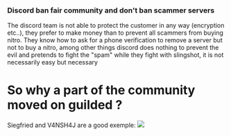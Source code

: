 ### Discord ban fair community and don't ban scammer servers

The discord team is not able to protect the customer in any way (encryption etc..), they prefer to make money than to prevent all scammers from buying nitro. They know how to ask for a phone verification to remove a server but not to buy a nitro, among other things discord does nothing to prevent the evil and pretends to fight the "spam" while they fight with slingshot, it is not necessarily easy but necessary

# So why a part of the community moved on guilded ?

Siegfried and V4NSH4J are a good exemple:
![](https://media.discordapp.net/attachments/932262149542248481/933096397757112320/unknown.png)
